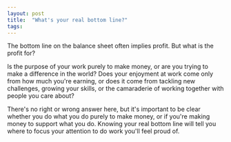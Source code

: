 ```yaml
---
layout: post
title:  "What's your real bottom line?"
tags: 
---
```


The bottom line on the balance sheet often implies profit. But what is the profit for?

Is the purpose of your work purely to make money, or are you trying to make a difference in the world? Does your enjoyment at work come only from how much you're earning, or does it come from tackling new challenges, growing your skills, or the camaraderie of working together with people you care about?

There's no right or wrong answer here, but it's important to be clear whether you do what you do purely to make money, or if you're making money to support what you do. Knowing your real bottom line will tell you where to focus your attention to do work you'll feel proud of. 
